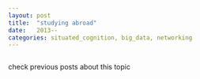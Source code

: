 ```yaml
---
layout: post
title:  "studying abroad"
date:   2013--
categories: situated_cognition, big_data, networking
---
```


![]()

check previous posts about this topic

